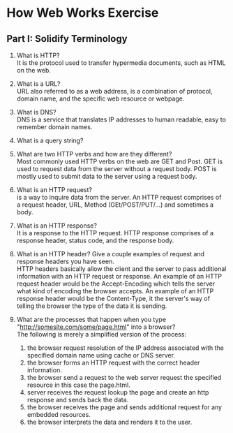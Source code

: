 # How Web Works Exercise

## Part I: Solidify Terminology

1. What is HTTP?  
   It is the protocol used to transfer hypermedia documents, such as HTML on the web.

2. What is a URL?  
   URL also referred to as a web address, is a combination of protocol, domain name, and the specific web resource or webpage.

3. What is DNS?  
   DNS is a service that translates IP addresses to human readable, easy to remember domain names.

4. What is a query string?

5. What are two HTTP verbs and how are they different?  
   Most commonly used HTTP verbs on the web are GET and Post. GET is used to request data from the server without a request body. POST is mostly used to submit data to the server using a request body.

6. What is an HTTP request?  
   is a way to inquire data from the server. An HTTP request comprises of a request header, URL, Method (GEt/POST/PUT/...) and sometimes a body.

7. What is an HTTP response?  
   It is a response to the HTTP request. HTTP response comprises of a response header, status code, and the response body.

8. What is an HTTP header? Give a couple examples of request and response headers you have seen.  
   HTTP headers basically allow the client and the server to pass additional information with an HTTP request or response.
   An example of an HTTP request header would be the Accept-Encoding which tells the server what kind of encoding the browser accepts.
   An example of an HTTP response header would be the Content-Type, it the server's way of telling the browser the type of the data it is sending.

9. What are the processes that happen when you type "http://somesite.com/some/page.html" into a browser?  
   The following is merely a simplified version of the process:
   1. the browser request resolution of the IP address associated with the specified domain name using cache or DNS server.
   2. the browser forms an HTTP request with the correct header information.
   3. the browser send a request to the web server request the specified resource in this case the page.html.
   4. server receives the request lookup the page and create an http response and sends back the data.
   5. the browser receives the page and sends additional request for any embedded resources.
   6. the browser interprets the data and renders it to the user.
